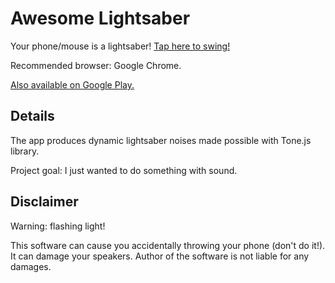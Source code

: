 # Awesome Lightsaber
Your phone/mouse is a lightsaber! [Tap here to swing!](https://gitkonst.github.io/awesome-lightsaber)

Recommended browser: Google Chrome.

[Also available on Google Play.](https://play.google.com/store/apps/details?id=konst.git.awesomelightsaber)

## Details
The app produces dynamic lightsaber noises made possible with Tone.js library.

Project goal: I just wanted to do something with sound.

## Disclaimer
Warning: flashing light!

This software can cause you accidentally throwing your phone (don't do it!). It can damage your speakers. Author of the software is not liable for any damages.
